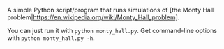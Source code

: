 A simple Python script/program that runs simulations of [the Monty Hall problem|https://en.wikipedia.org/wiki/Monty_Hall_problem].

You can just run it with `python monty_hall.py`. Get command-line options with `python monty_hall.py -h`.
